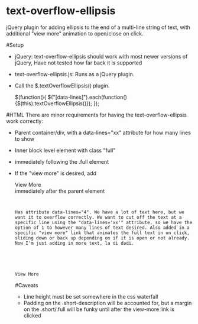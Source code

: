 # text-overflow-ellipsis
jQuery plugin for adding ellipsis to the end of a multi-line string of text, with additional "view more" animation to open/close on click.

#Setup
* jQuery: text-overflow-ellipsis should work with most newer versions of jQuery, Have not tested how far back it is supported
* text-overflow-ellipsis.js: Runs as a jQuery plugin. 
* Call the $.textOverflowEllipsis() plugin. 

  $(function(){
    $("[data-lines]").each(function(){$(this).textOverflowEllipsis()});
  });

#HTML
There are minor requirements for having the text-overflow-ellipsis work correctly:

* Parent container/div, with a data-lines="xx" attribute for how many lines to show
* Inner block level element with class "full"
* <div class="short"></div> immediately following the .full element
* If the "view more" is desired, add <div class="view-more js-view-more">View More</div> immediately after the parent element

  <pre><code><div class="short-description js-ellipsis" data-lines="4">
    <div class="full">Has attribute data-lines="4". We have a lot of text here, but we want it to overflow correctly. We want to cut off the text at a specific line using the "data-lines='xx'" attribute, so we have the option of 1 to however many lines of text desired. Also added in a specific "view more" link that animates the full text in on click, sliding down or back up depending on if it is open or not already. Now I'm just adding in more text, la di dadi.</div>
    <div class="short"></div>
    
  </div>
  <div class="view-more js-view-more">View More</div></code></pre>

  #Caveats

  * Line height must be set somewhere in the css waterfall
  * Padding on the .short-description will be accounted for, but a margin on the .short/.full will be funky until after the view-more link is clicked
  